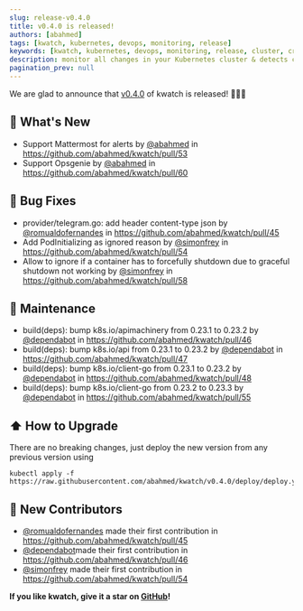 ```yaml
---
slug: release-v0.4.0
title: v0.4.0 is released!
authors: [abahmed]
tags: [kwatch, kubernetes, devops, monitoring, release]
keywords: [kwatch, kubernetes, devops, monitoring, release, cluster, crash, v0.4.0]
description: monitor all changes in your Kubernetes cluster & detects crashes in your running apps in real time
pagination_prev: null
---
```


We are glad to announce that [v0.4.0](https://github.com/abahmed/kwatch/releases/tag/v0.4.0) of kwatch is released! :tada::tada::tada:
<!--truncate-->

## 🚀 What's New
* Support Mattermost for alerts by [@abahmed](https://github.com/abahmed) in https://github.com/abahmed/kwatch/pull/53
* Support Opsgenie by [@abahmed](https://github.com/abahmed) in https://github.com/abahmed/kwatch/pull/60

## 🐛 Bug Fixes
* provider/telegram.go: add header content-type json by [@romualdofernandes](https://github.com/romualdofernandes) in https://github.com/abahmed/kwatch/pull/45
* Add PodInitializing as ignored reason by [@simonfrey](https://github.com/simonfrey) in https://github.com/abahmed/kwatch/pull/54
* Allow to ignore if a container has to forcefully shutdown due to graceful shutdown not working by [@simonfrey](https://github.com/simonfrey) in https://github.com/abahmed/kwatch/pull/58

## 🧰 Maintenance
* build(deps): bump k8s.io/apimachinery from 0.23.1 to 0.23.2 by [@dependabot](https://github.com/dependabot) in https://github.com/abahmed/kwatch/pull/46
* build(deps): bump k8s.io/api from 0.23.1 to 0.23.2 by [@dependabot](https://github.com/dependabot) in https://github.com/abahmed/kwatch/pull/47
* build(deps): bump k8s.io/client-go from 0.23.1 to 0.23.2 by [@dependabot](https://github.com/dependabot) in https://github.com/abahmed/kwatch/pull/48
* build(deps): bump k8s.io/client-go from 0.23.2 to 0.23.3 by [@dependabot](https://github.com/dependabot) in https://github.com/abahmed/kwatch/pull/55

## ⬆️ How to Upgrade

There are no breaking changes, just deploy the new version from any previous version using

```shell
kubectl apply -f https://raw.githubusercontent.com/abahmed/kwatch/v0.4.0/deploy/deploy.yaml
```

## 🌟 New Contributors

* [@romualdofernandes](https://github.com/romualdofernandes) made their first contribution in https://github.com/abahmed/kwatch/pull/45
* [@dependabot](https://github.com/dependabot)made their first contribution in https://github.com/abahmed/kwatch/pull/46
* [@simonfrey](https://github.com/simonfrey) made their first contribution in https://github.com/abahmed/kwatch/pull/54


**If you like kwatch, give it a star on [GitHub](https://github.com/abahmed/kwatch)!**